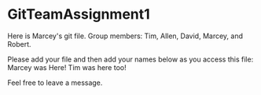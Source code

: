 GitTeamAssignment1
==================


Here is Marcey's git file. 
Group members: Tim, Allen, David, Marcey, and Robert.


Please add your file and then add your names below as you access this file:
Marcey was Here!
Tim was here too!

Feel free to leave a message.
